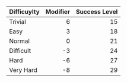 | Difficuylty          | Modifier    | Success Level   |
|----------------------|------------:|----------------:|
| Trivial              | 6           | 15              |
| Easy                 | 3           | 18              |
| Normal               | 0           | 21              |
| Difficult            | -3          | 24              |
| Hard                 | -6          | 27              |
| Very Hard            | -8          | 29              |
